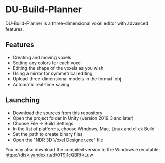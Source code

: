 # DU-Build-Planner

DU-Build-Planner is a three-dimensional voxel editor with advanced features.

Features
-------------

- Creating and moving voxels
- Setting any colors for each voxel
- Editing the shape of the voxels as you wish
- Using a mirror for symmetrical editing
- Upload three-dimensional models in the format .obj
- Automatic real-time saving

Launching
-------------
- Download the sources from this repository
- Open the project folder in Unity (version 2019.3 and later)
- Choose File -> Build Settings
- In the list of platforms, choose Windows, Mac, Linux and click Build
- Set the path to create binary files
- Open the "NDR 3D Voxel Designer.exe" file

You may also download the compiled version to the Windows executable: https://disk.yandex.ru/d/0T9j1cQBRfkLuw
